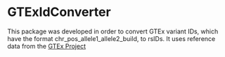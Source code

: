 # GTExIdConverter

This package was developed in order to convert GTEx variant IDs, which have the format chr_pos_allele1_allele2_build, to rsIDs. It uses reference data from the [GTEx Project](https://gtexportal.org/home/datasets)


